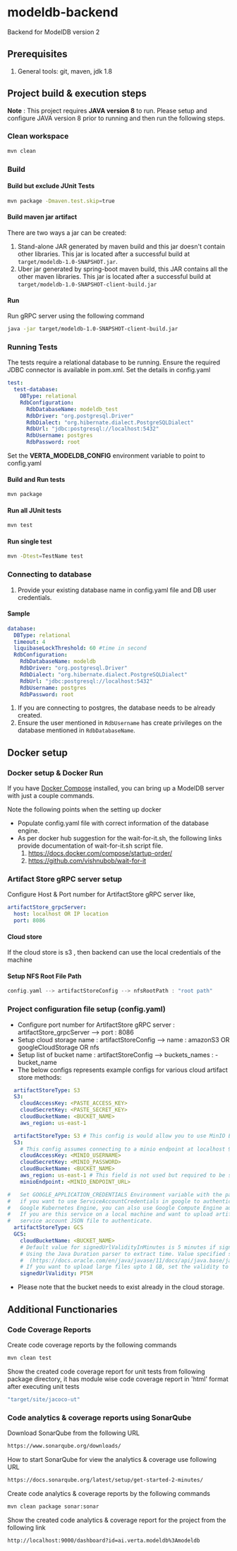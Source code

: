 # modeldb-backend

Backend for ModelDB version 2

## Prerequisites

1. General tools: git, maven, jdk 1.8

## Project build & execution steps

**Note** : This project requires **JAVA version 8** to run. Please setup and configure JAVA version 8 prior to running and then run the following steps.

### Clean workspace

```bash
mvn clean
```

### Build

#### Build but exclude JUnit Tests

```bash
mvn package -Dmaven.test.skip=true
```

#### Build maven jar artifact

There are two ways a jar can be created:

1. Stand-alone JAR generated by maven build and this jar doesn't contain other libraries. This jar is located after a successful build at `target/modeldb-1.0-SNAPSHOT.jar`.
1. Uber jar generated by spring-boot maven build, this JAR contains all the other maven libraries. This jar is located after a successful build at `target/modeldb-1.0-SNAPSHOT-client-build.jar`

#### Run

Run gRPC server using the following command

```bash
java -jar target/modeldb-1.0-SNAPSHOT-client-build.jar
```

### Running Tests

The tests require a relational database to be running. Ensure the required JDBC connector is available in pom.xml. Set the details in config.yaml

```yaml
test:
  test-database:
    DBType: relational
    RdbConfiguration:
      RdbDatabaseName: modeldb_test
      RdbDriver: "org.postgresql.Driver"
      RdbDialect: "org.hibernate.dialect.PostgreSQLDialect"
      RdbUrl: "jdbc:postgresql://localhost:5432"
      RdbUsername: postgres
      RdbPassword: root
```

Set the **VERTA_MODELDB_CONFIG** environment variable to point to config.yaml

#### Build and Run tests

```bash
mvn package
```

#### Run all JUnit tests

```bash
mvn test
```

#### Run single test

```bash
mvn -Dtest=TestName test
```

### Connecting to database

1. Provide your existing database name in config.yaml file and DB user credentials.

#### Sample

```yaml
database:
  DBType: relational
  timeout: 4
  liquibaseLockThreshold: 60 #time in second
  RdbConfiguration:
    RdbDatabaseName: modeldb
    RdbDriver: "org.postgresql.Driver"
    RdbDialect: "org.hibernate.dialect.PostgreSQLDialect"
    RdbUrl: "jdbc:postgresql://localhost:5432"
    RdbUsername: postgres
    RdbPassword: root
```

1. If you are connecting to postgres, the database needs to be already created.
1. Ensure the user mentioned in `RdbUsername` has create privileges on the database mentioned in `RdbDatabaseName`.

## Docker setup

### Docker setup & Docker Run

If you have [Docker Compose](https://docs.docker.com/compose/install/) installed, you can bring up a ModelDB server with just a couple commands.

Note the following points when the setting up docker

- Populate config.yaml file with correct information of the database engine.
- As per docker hub suggestion for the wait-for-it.sh, the following links provide documentation of wait-for-it.sh script file.
    1) <https://docs.docker.com/compose/startup-order/>
    2) <https://github.com/vishnubob/wait-for-it>

### Artifact Store gRPC server setup

Configure Host & Port number for ArtifactStore gRPC server like,

```yaml
artifactStore_grpcServer:
  host: localhost OR IP location
  port: 8086
```

#### Cloud store

If the cloud store is s3 , then backend can use the local credentials of the machine

#### Setup NFS Root File Path

```c
config.yaml --> artifactStoreConfig --> nfsRootPath : "root path"
```

### Project configuration file setup (config.yaml)

- Configure port number for ArtifactStore gRPC server : artifactStore_grpcServer --> port : 8086
- Setup cloud storage name : artifactStoreConfig --> name : amazonS3 OR googleCloudStorage OR nfs
- Setup list of bucket name : artifactStoreConfig --> buckets_names : - bucket_name
- The below configs represents example configs for various cloud artifact store methods:
```yaml
  artifactStoreType: S3
  S3:
    cloudAccessKey: <PASTE_ACCESS_KEY>
    cloudSecretKey: <PASTE_SECRET_KEY>
    cloudBucketName: <BUCKET_NAME>
    aws_region: us-east-1
```
```yaml
  artifactStoreType: S3 # This config is would allow you to use MinIO Endpoint instead of S3
  S3:
    # This config assumes connecting to a minio endpoint at localhost 9000.
    cloudAccessKey: <MINIO_USERNAME>
    cloudSecretKey: <MINIO_PASSWORD>
    cloudBucketName: <BUCKET_NAME>
    aws_region: us-east-1 # This field is not used but required to be specified because of the way S3Service is currently implemented.
    minioEndpoint: <MINIO_ENDPOINT_URL>
```
```yaml
#   Set GOOGLE_APPLICATION_CREDENTIALS Environment variable with the path to service account credentials JSON file
#   if you want to use ServiceAccountCredentials in google to authenticate. If this application is running in a
#   Google Kubernetes Engine, you can also use Google Compute Engine authentication without setting the environment variable.
#   If you are this service on a local machine and want to upload artifacts to GCS, then you will have to use a
#   service account JSON file to authenticate.
  artifactStoreType: GCS
  GCS:
    cloudBucketName: <BUCKET_NAME>
    # Default value for signedUrlValidityInMinutes is 5 minutes if signedUrlValidityInMinutes is not present in config.
    # Using the Java Duration parser to extract time. Value specified should follow ISO-8601 standard.
    #  (https://docs.oracle.com/en/java/javase/11/docs/api/java.base/java/time/Duration.html#parse(java.lang.CharSequence))
    # If you want to upload large files upto 1 GB, set the validity to at least 30 minutes.
    signedUrlValidity: PT5M
```
- Please note that the bucket needs to exist already in the cloud storage. 

## Additional Functionaries

### Code Coverage Reports

Create code coverage reports by the following commands

```bash
mvn clean test
```

Show the created code coverage report for unit tests from following package directory, it has module wise code coverage report in 'html' format after executing unit tests

```bash
"target/site/jacoco-ut"
```

### Code analytics & coverage reports using SonarQube

Download SonarQube from the following URL

```bash
https://www.sonarqube.org/downloads/
```

How to start SonarQube for view the analytics & coverage use following URL

```bash
https://docs.sonarqube.org/latest/setup/get-started-2-minutes/
```

Create code analytics & coverage reports by the following commands

```bash
mvn clean package sonar:sonar
```

Show the created code analytics & coverage report for the project from the following link

```bash
http://localhost:9000/dashboard?id=ai.verta.modeldb%3Amodeldb
```
